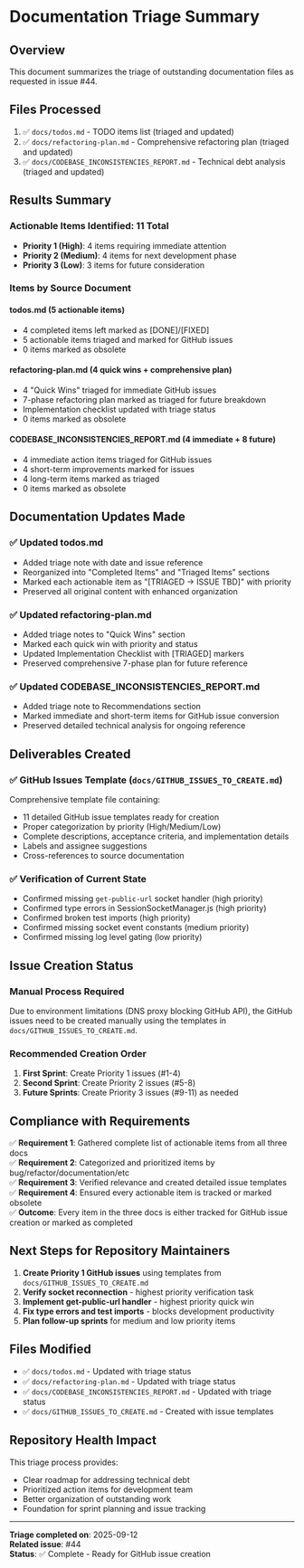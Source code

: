 # Documentation Triage Summary

## Overview
This document summarizes the triage of outstanding documentation files as requested in issue #44.

## Files Processed
1. ✅ `docs/todos.md` - TODO items list (triaged and updated)
2. ✅ `docs/refactoring-plan.md` - Comprehensive refactoring plan (triaged and updated)  
3. ✅ `docs/CODEBASE_INCONSISTENCIES_REPORT.md` - Technical debt analysis (triaged and updated)

## Results Summary

### Actionable Items Identified: 11 Total
- **Priority 1 (High)**: 4 items requiring immediate attention
- **Priority 2 (Medium)**: 4 items for next development phase  
- **Priority 3 (Low)**: 3 items for future consideration

### Items by Source Document

#### todos.md (5 actionable items)
- 4 completed items left marked as [DONE]/[FIXED]
- 5 actionable items triaged and marked for GitHub issues
- 0 items marked as obsolete

#### refactoring-plan.md (4 quick wins + comprehensive plan)  
- 4 "Quick Wins" triaged for immediate GitHub issues
- 7-phase refactoring plan marked as triaged for future breakdown
- Implementation checklist updated with triage status
- 0 items marked as obsolete

#### CODEBASE_INCONSISTENCIES_REPORT.md (4 immediate + 8 future)
- 4 immediate action items triaged for GitHub issues
- 4 short-term improvements marked for issues  
- 4 long-term items marked as triaged
- 0 items marked as obsolete

## Documentation Updates Made

### ✅ Updated todos.md
- Added triage note with date and issue reference
- Reorganized into "Completed Items" and "Triaged Items" sections
- Marked each actionable item as "[TRIAGED → ISSUE TBD]" with priority
- Preserved all original content with enhanced organization

### ✅ Updated refactoring-plan.md  
- Added triage notes to "Quick Wins" section
- Marked each quick win with priority and status
- Updated Implementation Checklist with [TRIAGED] markers
- Preserved comprehensive 7-phase plan for future reference

### ✅ Updated CODEBASE_INCONSISTENCIES_REPORT.md
- Added triage note to Recommendations section
- Marked immediate and short-term items for GitHub issue conversion
- Preserved detailed technical analysis for ongoing reference

## Deliverables Created

### ✅ GitHub Issues Template (`docs/GITHUB_ISSUES_TO_CREATE.md`)
Comprehensive template file containing:
- 11 detailed GitHub issue templates ready for creation
- Proper categorization by priority (High/Medium/Low)
- Complete descriptions, acceptance criteria, and implementation details
- Labels and assignee suggestions
- Cross-references to source documentation

### ✅ Verification of Current State
- Confirmed missing `get-public-url` socket handler (high priority)
- Confirmed type errors in SessionSocketManager.js (high priority)
- Confirmed broken test imports (high priority)  
- Confirmed missing socket event constants (medium priority)
- Confirmed missing log level gating (low priority)

## Issue Creation Status

### Manual Process Required
Due to environment limitations (DNS proxy blocking GitHub API), the GitHub issues need to be created manually using the templates in `docs/GITHUB_ISSUES_TO_CREATE.md`.

### Recommended Creation Order
1. **First Sprint**: Create Priority 1 issues (#1-4)
2. **Second Sprint**: Create Priority 2 issues (#5-8)  
3. **Future Sprints**: Create Priority 3 issues (#9-11) as needed

## Compliance with Requirements

✅ **Requirement 1**: Gathered complete list of actionable items from all three docs  
✅ **Requirement 2**: Categorized and prioritized items by bug/refactor/documentation/etc  
✅ **Requirement 3**: Verified relevance and created detailed issue templates  
✅ **Requirement 4**: Ensured every actionable item is tracked or marked obsolete  
✅ **Outcome**: Every item in the three docs is either tracked for GitHub issue creation or marked as completed

## Next Steps for Repository Maintainers

1. **Create Priority 1 GitHub issues** using templates from `docs/GITHUB_ISSUES_TO_CREATE.md`
2. **Verify socket reconnection** - highest priority verification task
3. **Implement get-public-url handler** - highest priority quick win  
4. **Fix type errors and test imports** - blocks development productivity
5. **Plan follow-up sprints** for medium and low priority items

## Files Modified
- ✅ `docs/todos.md` - Updated with triage status
- ✅ `docs/refactoring-plan.md` - Updated with triage status  
- ✅ `docs/CODEBASE_INCONSISTENCIES_REPORT.md` - Updated with triage status
- ✅ `docs/GITHUB_ISSUES_TO_CREATE.md` - Created with issue templates

## Repository Health Impact
This triage process provides:
- Clear roadmap for addressing technical debt
- Prioritized action items for development team
- Better organization of outstanding work
- Foundation for sprint planning and issue tracking

---

**Triage completed on**: 2025-09-12  
**Related issue**: #44  
**Status**: ✅ Complete - Ready for GitHub issue creation